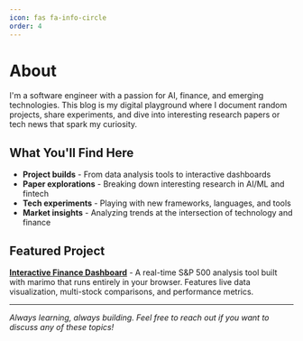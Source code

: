 ```yaml
---
icon: fas fa-info-circle
order: 4
---
```


# About

I'm a software engineer with a passion for AI, finance, and emerging technologies. This blog is my digital playground where I document random projects, share experiments, and dive into interesting research papers or tech news that spark my curiosity.

## What You'll Find Here

- **Project builds** - From data analysis tools to interactive dashboards
- **Paper explorations** - Breaking down interesting research in AI/ML and fintech
- **Tech experiments** - Playing with new frameworks, languages, and tools
- **Market insights** - Analyzing trends at the intersection of technology and finance

## Featured Project

**[Interactive Finance Dashboard](/finance/)** - A real-time S&P 500 analysis tool built with marimo that runs entirely in your browser. Features live data visualization, multi-stock comparisons, and performance metrics.

---

*Always learning, always building. Feel free to reach out if you want to discuss any of these topics!*